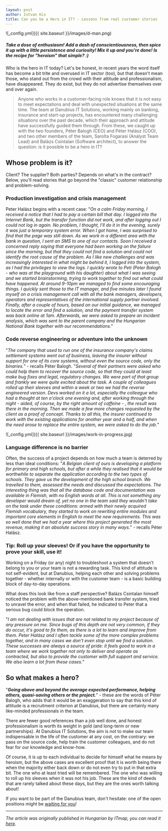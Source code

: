 ```yaml
---
layout: post
author: Istvan Kis
title: Can you be a Hero in IT? - Lessons from real customer stories
---
```


![_config.yml]({{ site.baseurl }}/images/d-man.png)

##### Take a dose of enthusiasm! Add a dash of conscientiousness, then spice it up with a little persistence and curiosity! Mix it up and you're done! Is the recipe for "heroism" that simple? :)

Who is the hero in IT today? Let's be honest, in recent years the word itself has become a bit trite and overused in IT sector (too), but that doesn't mean those, who stand out from the crowd with their attitude and professionalism, have disappeared. They do exist, but they do not advertise themselves over and over again.

<!--more-->

> Anyone who works in a customer-facing role knows that it is not easy to meet expectations and deal with unexpected situations at the same time. The team at Danubius IT Solutions, working mainly on banking, insurance and start-up projects, has encountered many challenging situations over the past decade, which their approach and attitude have successfully guided them through. From these, we caught up with the two founders, Péter Balogh (CEO) and Péter Halász (COO), and two other members of the team, Sarolta Fogarasi (Analyst Team Lead) and Balázs Csintalan (Software architect), to answer the question: is it possible to be a hero in IT?

## Whose problem is it?

Client? The supplier? Both parties? Depends on what's in the contract? Below, you'll read stories that go beyond the "classic" customer relationship and problem-solving.

### Production investigation and crisis management

Peter Halász begins with a recent case: "*On a calm Friday morning, I received a notice that I had to pay a certain bill that day. I logged into the Internet Bank, but the transfer function did not work, and after logging out I could not log in again. No problem, I thought, I'll do it in the evening, surely it was just a temporary system error. When I got home, I was surprised to find that the page was still down. As we work in a different area with the bank in question, I sent an SMS to one of our contacts. Soon I received a concerned reply saying that everyone had been working on the failure since the morning, but that they could not find a solution and could not identify the root cause of the problem. As I like new challenges and was increasingly interested in what might be behind it, I logged into the system, as I had the privileges to view the logs. I quickly wrote to Peti (Peter Balogh - who was at the playground with his daughter) about what I was seeing and we started brainstorming, trying to work together to find out what could have happened. At around 9-10pm we managed to find some encouraging things. I quickly sent those to the IT manager, and five minutes later I found myself on a crisis management call with all the bank managers, developers, operators and representatives of the international supply partner involved. Finally, after a couple of hours, based on our initial guidance, we managed to locate the error and find a solution, and the payment transfer system was back online at 1am. Afterwards, we were asked to prepare an incident analysis, which was sent to the parent company and the Hungarian National Bank together with our recommendations."*

### Code reverse engineering or adventure into the unknown

"*The company that used to run one of the insurance company's claims settlement systems went out of business, leaving the insurer without support for one of its core systems, without even the source code, only the binaries.*"  - recalls Péter Balogh. "*Several of their partners were asked who could help them to recover the source code, so that they could at least make bug fixes and legal, regulatory changes. We were part of that group and frankly we were quite excited about the task. A couple of colleagues rolled up their sleeves and within a week or two we had the reverse engineered version. Devs worked on it a lot, especially the colleague who had a thought at ten o'clock one evening and, after working through the night - aided, of course, by the right amount of caffeine - , the result was there in the morning.  Then we made a few more changes requested by the client as a proof of concept. Thanks to all this, the insurer continued to work with the existing applications for another year and a half, and when the need arose to replace the entire system, we were asked to do the job.*"

![_config.yml]({{ site.baseurl }}/images/work-in-progress.jpg)

### Language difference is no barrier

Often, the success of a project depends on how much a team is deterred by less than ideal conditions: "*A Belgian client of ours is developing a platform for primary and high schools, but after a while they realised that it would be worthwhile to separate the application according to the two types of schools. They gave us the development of the high school branch. We travelled to them, assessed the needs and discussed the expectations. The interesting thing was that all the database code and documentation was available in Flemish, with no English words at all. This is not something any developer would dream of, yet no one in the team said they wouldn't take on the task under these conditions: armed with their newly acquired Flemish vocabulary, they started to work on rewriting entire modules and important core elements in English to meet the new requirements. This was so well done that we had a year where this project generated the most revenue, making it an absolute success story in many ways.*" - recalls Péter Halász.

### Tip: Roll up your sleeves! Or if you have the opportunity to prove your skill, use it!

Working on a Friday (or any) night to troubleshoot a system that doesn't belong to you or your team is not a rewarding task. This kind of attitude is not self-evident, but at Danubius, helping each other and solving problems together - whether internally or with the customer team - is a basic building block of day-to-day operations.

What does this look like from a staff perspective? Balázs Csintalan himself noticed the problem with the above-mentioned bank transfer system, tried to unravel the error, and when that failed, he indicated to Peter that a serious bug could block the operation.

"*I am not dealing with issues that are not related to my project because of any pressure on me. Since bugs of this depth are not very common, if they do occur, it's good to fix them, as there is a lot to learn and improve from them. Peter Halász and I often tackle some of the more complex problems together, and in many cases we don't even stop until we find a solution. These successes are always a source of pride: it feels good to work in a team where we work together not only to deliver and operate as contracted, but also to provide the customer with full support and service. We also learn a lot from these cases.*"

## So what makes a hero?

"***Going above and beyond the average expected performance, helping others, quasi-saving others or the project.***" - these are the words of Péter Balogh, who adds that it would be an exaggeration to say that this kind of attitude is a recruitment criterion at Danubius, but there are certainly many like-minded professionals in the team.

There are fewer good references than a job well done, and honest professionalism is worth its weight in gold (and long-term or new partnerships). At Danubius IT Solutions, the aim is not to make our team indispensable in the life of the customer at any cost, on the contrary: we pass on the source code, help train the customer colleagues, and do not fear for our knowledge and know-how.

Of course, it is up to each individual to decide for himself what he means by heroism, but the above cases are excellent proof that it is worth being there when the majority either back down or do not even try to put in that extra bit. The one who at least tried will be remembered. The one who was willing to roll up his sleeves when it was not his job. These are the kind of deeds that are rarely talked about these days, but they are the ones worth talking about!

If you want to be part of the Danubius team, don't hesitate: one of the open positions might be [waiting for you](https://www.danubiusinfo.hu/#/carrier)!

---

*The article was originally published in Hungarian by ITmap, you can read it [here](https://itmap.hu/lehet-hosnek-lenni-az-it-ban/).*